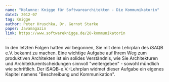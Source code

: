 ```yaml
---
name: "Kolumne: Knigge für Softwarearchitekten - Die Kommunikatorin"
date2: 2012-07
tag: Knigge
author: Peter Hruschka, Dr. Gernot Starke
paper: Javamagazin
link: https://www.softwareknigge.de/20-kommunikatorin
---
```

In den letzten Folgen hatten wir begonnen, Sie mit dem Lehrplan des iSAQB e.V. bekannt zu machen.
Eine wichtige Aufgabe auf Ihrem Weg zum produktiven Architekten ist ein solides Verständnis, wie Sie
Architekturen und Architekturentscheidungen sinnvoll "weitergeben" - sowohl mündlich wie schriftlich.
Der iSAQB-e.V.-Lehrplan widmet dieser Aufgabe ein eigenes Kapitel namens "Beschreibung und Kommunikation".